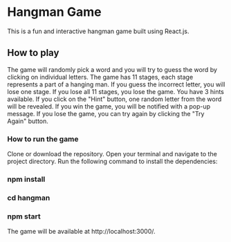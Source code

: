 # Hangman Game

This is a fun and interactive hangman game built using React.js.

## How to play

The game will randomly pick a word and you will try to guess the word by clicking on individual letters.
The game has 11 stages, each stage represents a part of a hanging man.
If you guess the incorrect letter, you will lose one stage. If you lose all 11 stages, you lose the game.
You have 3 hints available. If you click on the "Hint" button, one random letter from the word will be revealed.
If you win the game, you will be notified with a pop-up message.
If you lose the game, you can try again by clicking the "Try Again" button.

### How to run the game

Clone or download the repository.
Open your terminal and navigate to the project directory.
Run the following command to install the dependencies:

### npm install

### cd hangman

### npm start

The game will be available at http://localhost:3000/.


